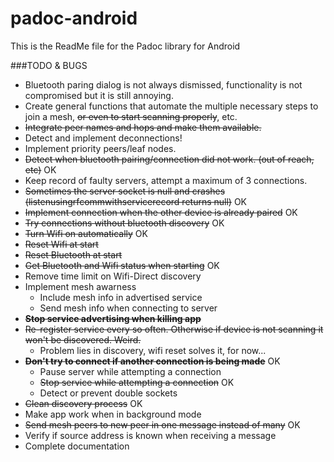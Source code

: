 # padoc-android

This is the ReadMe file for the Padoc library for Android

###TODO & BUGS

* Bluetooth paring dialog is not always dismissed, functionality is not compromised but it is still annoying.
* Create general functions that automate the multiple necessary steps to join a mesh, ~~or even to start scanning properly~~, etc.
* ~~Integrate peer names and hops and make them available.~~
* Detect and implement deconnections!
* Implement priority peers/leaf nodes.
* ~~Detect when bluetooth pairing/connection did not work. (out of reach, etc)~~ OK
* Keep record of faulty servers, attempt a maximum of 3 connections.
* ~~Sometimes the server socket is null and crashes (listenusingrfcommwithservicerecord returns null)~~ OK
* ~~Implement connection when the other device is already paired~~ OK
* ~~Try connections without bluetooth discovery~~ OK
* ~~Turn Wifi on automatically~~ OK
* ~~Reset Wifi at start~~
* ~~Reset Bluetooth at start~~
* ~~Get Bluetooth and Wifi status when starting~~ OK
* Remove time limit on Wifi-Direct discovery
* Implement mesh awarness
	* Include mesh info in advertised service
	* Send mesh info when connecting to server
* ~~__Stop service advertising when killing app__~~ 
* ~~Re-register service every so often. Otherwise if device is not scanning it won't be discovered. Weird.~~
	* Problem lies in discovery, wifi reset solves it, for now...
* ~~__Don't try to connect if another connection is being made__~~ OK
	* Pause server while attempting a connection
	* ~~Stop service while attempting a connection~~ OK
	* Detect or prevent double sockets
* ~~Clean discovery process~~ OK
* Make app work when in background mode
* ~~Send mesh peers to new peer in one message instead of many~~ OK
* Verify if source address is known when receiving a message
* Complete documentation
